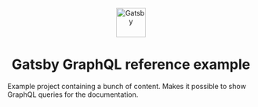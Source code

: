 <p align="center">
  <a href="https://www.gatsbyjs.org">
    <img alt="Gatsby" src="https://www.gatsbyjs.com/Gatsby-Monogram.svg" width="60" />
  </a>
</p>
<h1 align="center">
  Gatsby GraphQL reference example
</h1>

Example project containing a bunch of content. Makes it possible to show GraphQL queries for the documentation.
